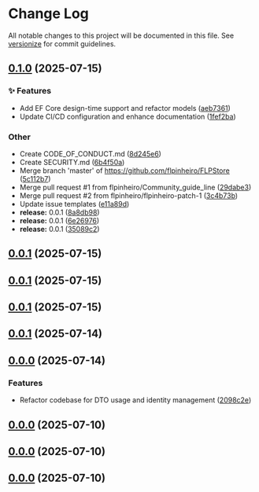 # Change Log

All notable changes to this project will be documented in this file. See [versionize](https://github.com/versionize/versionize) for commit guidelines.

<a name="0.1.0"></a>
## [0.1.0](https://www.github.com/flpinheiro/FLPStore/releases/tag/v0.1.0) (2025-07-15)

### ✨ Features

* Add EF Core design-time support and refactor models ([aeb7361](https://www.github.com/flpinheiro/FLPStore/commit/aeb73612319728288ce6dc93de2e598f703f4ed3))
* Update CI/CD configuration and enhance documentation ([1fef2ba](https://www.github.com/flpinheiro/FLPStore/commit/1fef2ba7e7222d42f30b2b2d9d5bf65004ed8e8e))

### Other

* Create CODE_OF_CONDUCT.md ([8d245e6](https://www.github.com/flpinheiro/FLPStore/commit/8d245e6ad27480e49ab81c81a79ea39c7084879d))
* Create SECURITY.md ([6b4f50a](https://www.github.com/flpinheiro/FLPStore/commit/6b4f50aebdb5f7457996d58dd7969b090cd4e370))
* Merge branch 'master' of https://github.com/flpinheiro/FLPStore ([5c112b7](https://www.github.com/flpinheiro/FLPStore/commit/5c112b75291c6e8dc9df307b369234c2bcfa389a))
* Merge pull request #1 from flpinheiro/Community_guide_line ([29dabe3](https://www.github.com/flpinheiro/FLPStore/commit/29dabe3b329e7f3da43d9217882cd7b4b2d4acda))
* Merge pull request #2 from flpinheiro/flpinheiro-patch-1 ([3c4b73b](https://www.github.com/flpinheiro/FLPStore/commit/3c4b73b9f836b3841dd86bd3ba0af6c628f93737))
* Update issue templates ([e11a89d](https://www.github.com/flpinheiro/FLPStore/commit/e11a89d95419ac2d41c3d76db87909c7507e5f09))
* **release:** 0.0.1 ([8a8db98](https://www.github.com/flpinheiro/FLPStore/commit/8a8db98bf486e9b3a8d1d8e0740bcdff60c84128))
* **release:** 0.0.1 ([6e26976](https://www.github.com/flpinheiro/FLPStore/commit/6e26976a90aec6187ef013b067c8230582b8fea0))
* **release:** 0.0.1 ([35089c2](https://www.github.com/flpinheiro/FLPStore/commit/35089c217335259b39ec3428477b9c49ae30e61b))

<a name="0.0.1"></a>
## [0.0.1](https://www.github.com/flpinheiro/FLPStore/releases/tag/v0.0.1) (2025-07-15)

<a name="0.0.1"></a>
## [0.0.1](https://www.github.com/flpinheiro/FLPStore/releases/tag/v0.0.1) (2025-07-15)

<a name="0.0.1"></a>
## [0.0.1](https://www.github.com/flpinheiro/FLPStore/releases/tag/v0.0.1) (2025-07-15)

<a name="0.0.1"></a>
## [0.0.1](https://www.github.com/flpinheiro/FLPStore/releases/tag/v0.0.1) (2025-07-14)

<a name="0.0.0"></a>
## [0.0.0](https://www.github.com/flpinheiro/FLPStore/releases/tag/v0.0.0) (2025-07-14)

### Features

* Refactor codebase for DTO usage and identity management ([2098c2e](https://www.github.com/flpinheiro/FLPStore/commit/2098c2e84ffb1bae5ee6e0fd143fc761e8fe72a3))

<a name="0.0.0"></a>
## [0.0.0](https://www.github.com/flpinheiro/FLPStore/releases/tag/v0.0.0) (2025-07-10)

<a name="0.0.0"></a>
## [0.0.0](https://www.github.com/flpinheiro/FLPStore/releases/tag/v0.0.0) (2025-07-10)

<a name="0.0.0"></a>
## [0.0.0](https://www.github.com/flpinheiro/FLPStore/releases/tag/v0.0.0) (2025-07-10)

